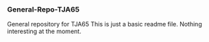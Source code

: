### General-Repo-TJA65
General repository for TJA65
This is just a basic readme file. Nothing interesting at the moment.
